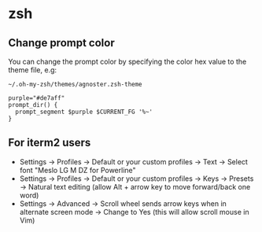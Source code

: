 # zsh

## Change prompt color

You can change the prompt color by specifying the color hex value to the theme file, e.g:
```
~/.oh-my-zsh/themes/agnoster.zsh-theme

purple="#de7aff"
prompt_dir() {
  prompt_segment $purple $CURRENT_FG '%~'
}
```

## For iterm2 users
- Settings -> Profiles -> Default or your custom profiles -> Text -> Select font "Meslo LG M DZ for Powerline"
- Settings -> Profiles -> Default or your custom profiles -> Keys -> Presets -> Natural text editing (allow Alt + arrow key to move forward/back one word)
- Settings -> Advanced -> Scroll wheel sends arrow keys when in alternate screen mode -> Change to Yes (this will allow scroll mouse in Vim)
